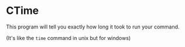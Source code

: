 # CTime
This program will tell you exactly how long it took to run your command.

(It's like the `time` command in unix but for windows)
